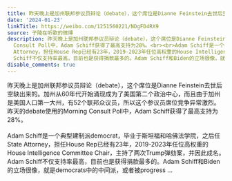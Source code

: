 ```yaml
---
title: 昨天晚上是加州联邦参议员辩论（debate），这个席位是Dianne Feinstein去世后空缺出来的。加州从60年代开始涌现成为了美国第二个政治中心，而且由于加州是美国人...
date: '2024-01-23'
linkTitle: https://weibo.com/1251560221/NDgFD4RX9
source: 子陵在听歌的微博
description: 昨天晚上是加州联邦参议员辩论（debate），这个席位是Dianne Feinstein去世后空缺出来的。加州从60年代开始涌现成为了美国第二个政治中心，而且由于加州是美国人口第一大州，有52个联邦众议员，所以这个参议员席位竞争异常激烈。昨天的debate使用的Morning
  Consult Poll中，Adam Schiff获得了最高支持为28%。<br><br>Adam Schiff是一个典型建制派democrat，毕业于斯坦福和哈佛法学院，之后任State
  Attorney，担任House Rep已经有23年，2019-2023年任位高权重的House Intelligence Committee Chair，主持了两次Trump弹劾案，并因此成名。Adam
  Schiff不仅支持率最高，目前也是获得捐款最多的。Adam Schiff和Biden的立场很像，就是democrats中的中间派，或者被progress ...
disable_comments: true
---
```

昨天晚上是加州联邦参议员辩论（debate），这个席位是Dianne Feinstein去世后空缺出来的。加州从60年代开始涌现成为了美国第二个政治中心，而且由于加州是美国人口第一大州，有52个联邦众议员，所以这个参议员席位竞争异常激烈。昨天的debate使用的Morning Consult Poll中，Adam Schiff获得了最高支持为28%。<br><br>Adam Schiff是一个典型建制派democrat，毕业于斯坦福和哈佛法学院，之后任State Attorney，担任House Rep已经有23年，2019-2023年任位高权重的House Intelligence Committee Chair，主持了两次Trump弹劾案，并因此成名。Adam Schiff不仅支持率最高，目前也是获得捐款最多的。Adam Schiff和Biden的立场很像，就是democrats中的中间派，或者被progress ...
